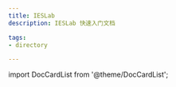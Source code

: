 ```yaml
---
title: IESLab
description: IESLab 快速入门文档

tags:
- directory

---
```


import DocCardList from '@theme/DocCardList';

<DocCardList />